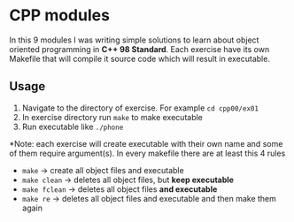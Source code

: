 # CPP modules 
In this 9 modules I was writing simple solutions to learn about object oriented programming in **C++ 98 Standard**. Each exercise have its own Makefile that will compile it source code which will result in executable. 
## Usage
1. Navigate to the directory of exercise. For example `cd cpp00/ex01`
2. In exercise directory run `make` to make executable
3. Run executable like `./phone`

*Note: each exercise will create executable with their own name and some of them require argument(s). In every makefile there are at least this 4 rules
- `make` -> create all object files and executable
- `make clean` -> deletes all object files, but **keep executable**
- `make fclean` -> deletes all object files **and executable** 
- `make re` -> deletes all object files and executable and then make them again

